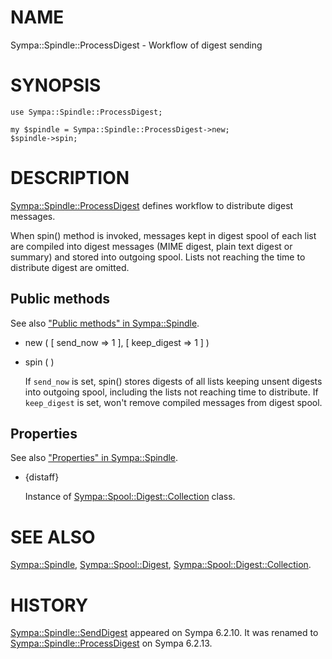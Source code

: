 # NAME

Sympa::Spindle::ProcessDigest - Workflow of digest sending

# SYNOPSIS

    use Sympa::Spindle::ProcessDigest;

    my $spindle = Sympa::Spindle::ProcessDigest->new;
    $spindle->spin;

# DESCRIPTION

[Sympa::Spindle::ProcessDigest](./Sympa::Spindle::ProcessDigest.3.md) defines workflow to distribute digest
messages.

When spin() method is invoked, messages kept in digest spool of each list are
compiled into digest messages (MIME digest, plain text digest or summary) and
stored into outgoing spool.
Lists not reaching the time to distribute digest are omitted.

## Public methods

See also ["Public methods" in Sympa::Spindle](./Sympa::Spindle.3.md#public-methods).

- new ( \[ send\_now => 1 \], \[ keep\_digest => 1 \] )
- spin ( )

    If `send_now` is set, spin() stores digests of all lists keeping unsent
    digests into outgoing spool, including the lists not reaching time to
    distribute.
    If `keep_digest` is set, won't remove compiled messages from digest spool.

## Properties

See also ["Properties" in Sympa::Spindle](./Sympa::Spindle.3.md#properties).

- {distaff}

    Instance of [Sympa::Spool::Digest::Collection](./Sympa::Spool::Digest::Collection.3.md) class.

# SEE ALSO

[Sympa::Spindle](./Sympa::Spindle.3.md),
[Sympa::Spool::Digest](./Sympa::Spool::Digest.3.md), [Sympa::Spool::Digest::Collection](./Sympa::Spool::Digest::Collection.3.md).

# HISTORY

[Sympa::Spindle::SendDigest](./Sympa::Spindle::SendDigest.3.md) appeared on Sympa 6.2.10.
It was renamed to [Sympa::Spindle::ProcessDigest](./Sympa::Spindle::ProcessDigest.3.md) on Sympa 6.2.13.
